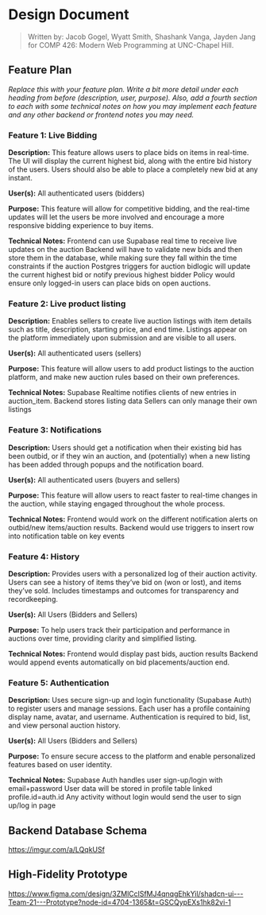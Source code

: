 # Design Document

> Written by: Jacob Gogel, Wyatt Smith, Shashank Vanga, Jayden Jang for COMP 426: Modern Web Programming at UNC-Chapel Hill.

## Feature Plan

_Replace this with your feature plan. Write a bit more detail under each heading from before (description, user, purpose). Also, add a fourth section to each with some technical notes on how you may implement each feature and any other backend or frontend notes you may need._

### Feature 1: Live Bidding

**Description:** This feature allows users to place bids on items in real-time. The UI will display the current highest bid, along with the entire bid history of the users. Users should also be able to place a completely new bid at any instant.

**User(s):** All authenticated users (bidders)

**Purpose:** This feature will allow for competitive bidding, and the real-time updates will let the users be more involved and encourage a more responsive bidding experience to buy items.

**Technical Notes:**
Frontend can use Supabase real time to receive live updates on the auction
Backend will have to validate new bids and then store them in the database, while making sure they fall within the time constraints if the auction
Postgres triggers for auction bidlogic will update the current highest bid or notify previous highest bidder
Policy would ensure only logged-in users can place bids on open auctions.

### Feature 2: Live product listing

**Description:** Enables sellers to create live auction listings with item details such as title, description, starting price, and end time. Listings appear on the platform immediately upon submission and are visible to all users.

**User(s):** All authenticated users (sellers)

**Purpose:** This feature will allow users to add product listings to the auction platform, and make new auction rules based on their own preferences.

**Technical Notes:**
Supabase Realtime notifies clients of new entries in auction_item.
Backend stores listing data
Sellers can only manage their own listings

### Feature 3: Notifications

**Description:** Users should get a notification when their existing bid has been outbid, or if they win an auction, and (potentially) when a new listing has been added through popups and the notification board.

**User(s):** All authenticated users (buyers and sellers)

**Purpose:** This feature will allow users to react faster to real-time changes in the auction, while staying engaged throughout the whole process.

**Technical Notes:** Frontend would work on the different notification alerts on outbid/new items/auction results.
Backend would use triggers to insert row into notification table on key events

### Feature 4: History

**Description:** Provides users with a personalized log of their auction activity. Users can see a history of items they’ve bid on (won or lost), and items they’ve sold. Includes timestamps and outcomes for transparency and recordkeeping.

**User(s):** All Users (Bidders and Sellers)

**Purpose:** To help users track their participation and performance in auctions over time, providing clarity and simplified listing.

**Technical Notes:** Frontend would display past bids, auction results
Backend would append events automatically on bid placements/auction end.

### Feature 5: Authentication

**Description:** Uses secure sign-up and login functionality (Supabase Auth) to register users and manage sessions. Each user has a profile containing display name, avatar, and username. Authentication is required to bid, list, and view personal auction history.

**User(s):** All Users (Bidders and Sellers)

**Purpose:** To ensure secure access to the platform and enable personalized features based on user identity.

**Technical Notes:** Supabase Auth handles user sign-up/login with email+password
User data will be stored in profile table linked profile.id=auth.id
Any activity without login would send the user to sign up/log in page

## Backend Database Schema

https://imgur.com/a/LQqkUSf

## High-Fidelity Prototype

https://www.figma.com/design/3ZMlCclSfMJ4qnqgEhkYil/shadcn-ui---Team-21---Prototype?node-id=4704-1365&t=GSCQypEXs1hk82vi-1
